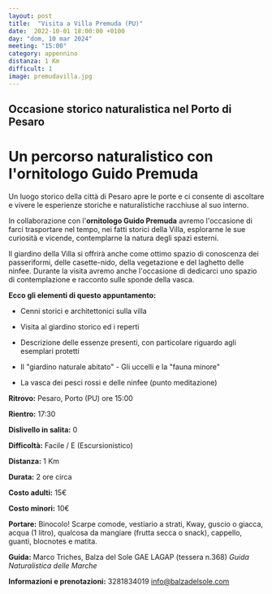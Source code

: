 ```yaml
---
layout: post
title:  "Visita a Villa Premuda (PU)"
date:  2022-10-01 18:00:00 +0100
day: "dom, 10 mar 2024"
meeting: "15:00"
category: appennino 
distanza: 1 Km
difficult: 1
image: premudavilla.jpg
---
```


## Occasione storico naturalistica nel Porto di Pesaro

# Un percorso naturalistico con l'ornitologo Guido Premuda

Un luogo storico della città di Pesaro apre le porte e ci consente di ascoltare e vivere le esperienze storiche e naturalistiche racchiuse al suo interno. 

In collaborazione con l'**ornitologo Guido Premuda** avremo l'occasione di farci trasportare nel tempo, nei fatti storici della Villa, esplorarne le sue curiosità e vicende, contemplarne la natura degli spazi esterni.

Il giardino della Villa si offrirà anche come ottimo spazio di conoscenza dei passeriformi, delle casette-nido, della vegetazione e del laghetto delle ninfee.
Durante la visita avremo anche l'occasione di dedicarci uno spazio di contemplazione e racconto sulle sponde della vasca.

**Ecco gli elementi di questo appuntamento:**

- Cenni storici e architettonici sulla villa
  
- Visita al giardino storico ed i reperti
  
- Descrizione delle essenze presenti, con particolare riguardo agli esemplari protetti
  
- Il "giardino naturale abitato" - Gli uccelli e la "fauna minore"
  
- La vasca dei pesci rossi e delle ninfee (punto meditazione)


**Ritrovo:** Pesaro, Porto (PU) ore 15:00

**Rientro:** 17:30 

**Dislivello in salita:**  0

**Difficoltà:** Facile / E (Escursionistico)

**Distanza:** 1 Km

**Durata:** 2 ore circa 

**Costo adulti:** 15€ 

**Costo minori:** 10€ 


**Portare:** Binocolo! Scarpe comode, vestiario a strati, Kway, guscio o giacca, acqua (1 litro), qualcosa da mangiare (frutta secca o snack), cappello, guanti, blocnotes e matita. 

**Guida:** Marco Triches, Balza del Sole GAE LAGAP (tessera n.368)
*Guida Naturalistica delle Marche*

**Informazioni e prenotazioni:** 3281834019 info@balzadelsole.com
